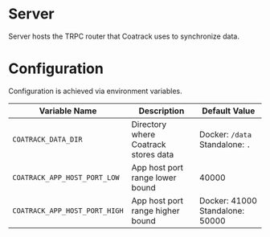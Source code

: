 # Server

Server hosts the TRPC router that Coatrack uses to synchronize data.

# Configuration

Configuration is achieved via environment variables.

| Variable Name                 | Description                          | Default Value                   |
| ----------------------------- | ------------------------------------ | ------------------------------- |
| `COATRACK_DATA_DIR`           | Directory where Coatrack stores data | Docker: `/data` Standalone: `.` |
| `COATRACK_APP_HOST_PORT_LOW`  | App host port range lower bound      | 40000                           |
| `COATRACK_APP_HOST_PORT_HIGH` | App host port range higher bound     | Docker: 41000 Standalone: 50000 |

